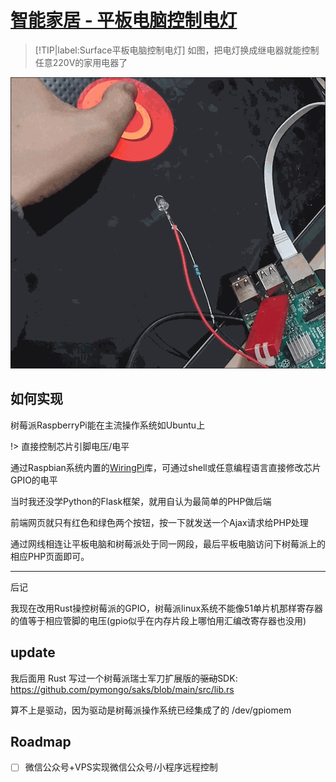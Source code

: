 # [智能家居 - 平板电脑控制电灯](/uncategorized/rpi_gpio.md)

> [!TIP|label:Surface平板电脑控制电灯]
> 如图，把电灯换成继电器就能控制任意220V的家用电器了

![rpi_gpio](rpi_gpio.gif "rpi_gpio")

## 如何实现

树莓派RaspberryPi能在主流操作系统如Ubuntu上

!> 直接控制芯片引脚电压/电平

通过Raspbian系统内置的[WiringPi](http://wiringpi.com/the-gpio-utility/)库，可通过shell或任意编程语言直接修改芯片GPIO的电平

当时我还没学Python的Flask框架，就用自认为最简单的PHP做后端

前端网页就只有红色和绿色两个按钮，按一下就发送一个Ajax请求给PHP处理

通过网线相连让平板电脑和树莓派处于同一网段，最后平板电脑访问下树莓派上的相应PHP页面即可。

---

<i class="fa fa-hashtag"></i>
后记

我现在改用Rust操控树莓派的GPIO，树莓派linux系统不能像51单片机那样寄存器的值等于相应管脚的电压(gpio似乎在内存片段上哪怕用汇编改寄存器也没用)

## update
我后面用 Rust 写过一个树莓派瑞士军刀扩展版的~~驱动~~SDK: <https://github.com/pymongo/saks/blob/main/src/lib.rs>

算不上是驱动，因为驱动是树莓派操作系统已经集成了的 /dev/gpiomem

## Roadmap

- [ ] 微信公众号+VPS实现微信公众号/小程序远程控制
